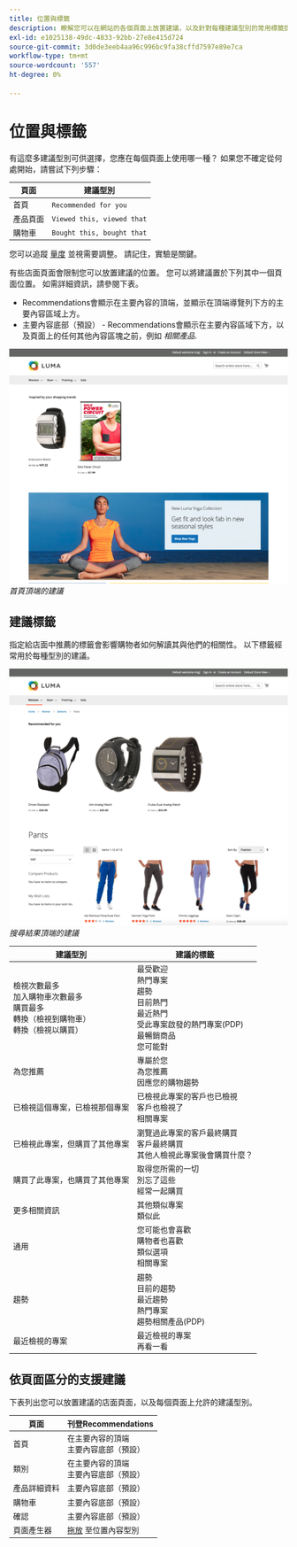 ```yaml
---
title: 位置與標籤
description: 瞭解您可以在網站的各個頁面上放置建議，以及針對每種建議型別的常用標籤提供建議。
exl-id: e1025138-49dc-4833-92bb-27e8e415d724
source-git-commit: 3d0de3eeb4aa96c996bc9fa38cffd7597e89e7ca
workflow-type: tm+mt
source-wordcount: '557'
ht-degree: 0%

---
```


# 位置與標籤

有這麼多建議型別可供選擇，您應在每個頁面上使用哪一種？ 如果您不確定從何處開始，請嘗試下列步驟：

| 頁面 | 建議型別 |
|---|---|
| 首頁 | `Recommended for you` |
| 產品頁面 | `Viewed this, viewed that` |
| 購物車 | `Bought this, bought that` |

您可以追蹤 [量度](workspace.md) 並視需要調整。 請記住，實驗是關鍵。

有些店面頁面會限制您可以放置建議的位置。 您可以將建議置於下列其中一個頁面位置。 如需詳細資訊，請參閱下表。

- Recommendations會顯示在主要內容的頂端，並顯示在頂端導覽列下方的主要內容區域上方。
- 主要內容底部（預設） - Recommendations會顯示在主要內容區域下方，以及頁面上的任何其他內容區塊之前，例如 _相關產品_.

![建議位置](assets/storefront-home-page-top.png)
_首頁頂端的建議_

## 建議標籤

指定給店面中推薦的標籤會影響購物者如何解讀其與他們的相關性。 以下標籤經常用於每種型別的建議。

![建議位置](assets/storefront-search-results-top.png)
_搜尋結果頂端的建議_

| 建議型別 | 建議的標籤 |
|---|---|
| 檢視次數最多<br> 加入購物車次數最多<br>購買最多<br>轉換（檢視到購物車）<br>轉換（檢視以購買） | 最受歡迎<br>熱門專案<br>趨勢<br>目前熱門<br>最近熱門<br>受此專案啟發的熱門專案(PDP)<br>最暢銷商品<br>您可能對 |
| 為您推薦 | 專屬於您<br>為您推薦<br>因應您的購物趨勢 |
| 已檢視這個專案，已檢視那個專案 | 已檢視此專案的客戶也已檢視<br>客戶也檢視了<br>相關專案 |
| 已檢視此專案，但購買了其他專案 | 瀏覽過此專案的客戶最終購買<br>客戶最終購買<br>其他人檢視此專案後會購買什麼？ |
| 購買了此專案，也購買了其他專案 | 取得您所需的一切<br>別忘了這些<br>經常一起購買 |
| 更多相關資訊 | 其他類似專案<br>類似此 |
| 通用 | 您可能也會喜歡<br>購物者也喜歡<br>類似選項<br>相關專案 |
| 趨勢 | 趨勢<br>目前的趨勢<br>最近趨勢<br>熱門專案<br>趨勢相關產品(PDP) |
| 最近檢視的專案 | 最近檢視的專案<br>再看一看 |

## 依頁面區分的支援建議

下表列出您可以放置建議的店面頁面，以及每個頁面上允許的建議型別。

| 頁面 | 刊登Recommendations |
|---|---|
| 首頁 | 在主要內容的頂端<br>主要內容底部（預設） | 檢視次數最多<br>購買最多<br>加入購物車次數最多<br>為您推薦<br>趨勢 |
| 類別 | 在主要內容的頂端<br>主要內容底部（預設） | 檢視次數最多<br>購買最多<br>加入購物車次數最多<br>為您推薦<br>趨勢 |
| 產品詳細資料 | 主要內容底部（預設） | 檢視次數最多<br>購買最多<br>加入購物車次數最多<br>已檢視這個專案，已檢視那個專案<br>已檢視此專案，但購買了其他專案<br>已購買此專案，已購買該專案<br>更多相關資訊<br>趨勢<br>視覺相似度 |
| 購物車 | 主要內容底部（預設） | 檢視次數最多<br>購買最多<br>加入購物車次數最多<br>已檢視這個專案，已檢視那個專案<br>已檢視此專案，但購買了其他專案<br>已購買此專案，已購買該專案<br>更多相關資訊<br>趨勢 |
| 確認 | 主要內容底部（預設） | 檢視次數最多<br>購買最多<br>加入購物車次數最多<br>已檢視這個專案，已檢視那個專案<br>已檢視此專案，但購買了其他專案<br>已購買此專案，已購買該專案<br>更多相關資訊<br>趨勢 |
| 頁面產生器 | [拖放](https://experienceleague.adobe.com/docs/commerce-admin/page-builder/add-content/recommendations.html) 至位置內容型別 | 檢視次數最多<br>購買最多<br>加入購物車次數最多<br>為您推薦<br>趨勢 |
